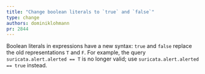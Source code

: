 ```yaml
---
title: "Change boolean literals to `true` and `false`"
type: change
authors: dominiklohmann
pr: 2844
---
```


Boolean literals in expressions have a new syntax: `true` and `false` replace
the old representations `T` and `F`. For example, the query
`suricata.alert.alerted == T` is no longer valid; use `suricata.alert.alerted ==
true` instead.
